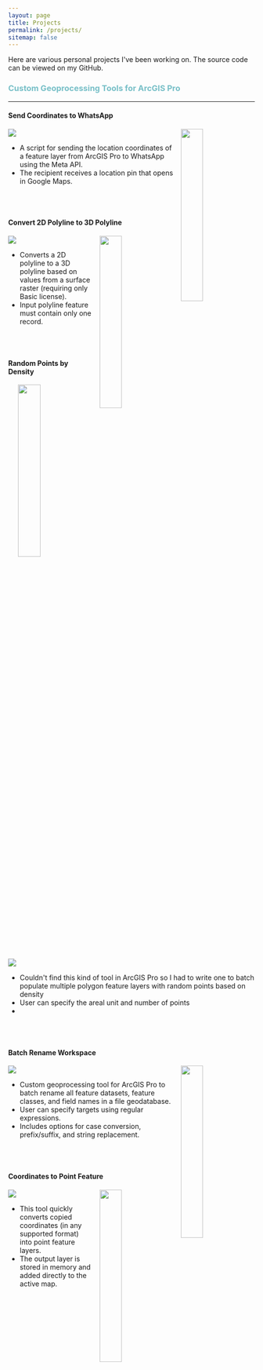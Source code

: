 ```yaml
---
layout: page
title: Projects
permalink: /projects/
sitemap: false
---
```


Here are various personal projects I've been working on. The source code can be viewed on my GitHub.

<h3 style="color:#77BFC7;font-weight: bold;">Custom Geoprocessing Tools for ArcGIS Pro</h3>

---

#### Send Coordinates to WhatsApp

<img height="30%" width="30%" style="float:right; padding-left:15px;" src="{{ site.baseurl }}/assets/images/whatsapp.PNG" />

<a href="https://github.com/juha-t/send-location-to-whatsapp">
  <img src="https://gh-card.dev/repos/juha-t/send-location-to-whatsapp.svg" />
</a>

<br />

- A script for sending the location coordinates of a feature layer from ArcGIS Pro to WhatsApp using the Meta API.  
- The recipient receives a location pin that opens in Google Maps.

<br /><br />

#### Convert 2D Polyline to 3D Polyline

<img height="30%" width="30%" style="float:right; padding-left:15px;" src="{{ site.baseurl }}/assets/images/polyline.png" />

<a href="https://github.com/juha-t/convert-2d-polyline-to-3d-polyline">
  <img src="https://gh-card.dev/repos/juha-t/convert-2d-polyline-to-3d-polyline.svg" />
</a>

<br />

- Converts a 2D polyline to a 3D polyline based on values from a surface raster (requiring only Basic license).  
- Input polyline feature must contain only one record.

<br /><br />

#### Random Points by Density

<img height="30%" width="30%" style="float:right;padding-left:15px" src="{{site.baseurl}}/assets/images/random-points-density.PNG">

<a href="https://github.com/juha-t/create-random-points-density"><img src="https://gh-card.dev/repos/juha-t/create-random-points-density.svg"></a>
<br>
* Couldn't find this kind of tool in ArcGIS Pro so I had to write one to batch populate multiple polygon feature layers with random points based on density
* User can specify the areal unit and number of points
* 
<br /><br />

#### Batch Rename Workspace

<img height="30%" width="30%" style="float:right; padding-left:15px;" src="{{ site.baseurl }}/assets/images/rename.PNG" />

<a href="https://github.com/juha-t/batch-rename-workspace">
  <img src="https://gh-card.dev/repos/juha-t/batch-rename-workspace.svg" />
</a>

<br />

- Custom geoprocessing tool for ArcGIS Pro to batch rename all feature datasets, feature classes, and field names in a file geodatabase.  
- User can specify targets using regular expressions.  
- Includes options for case conversion, prefix/suffix, and string replacement.

<br /><br />

#### Coordinates to Point Feature

<img height="30%" width="30%" style="float:right; padding-left:15px;" src="{{ site.baseurl }}/assets/images/coordinates-to-point.PNG" />

<a href="https://github.com/juha-t/coordinates-to-point-feature">
  <img src="https://gh-card.dev/repos/juha-t/coordinates-to-point-feature.svg" />
</a>

<br />

- This tool quickly converts copied coordinates (in any supported format) into point feature layers.  
- The output layer is stored in memory and added directly to the active map.

<br /><br />
